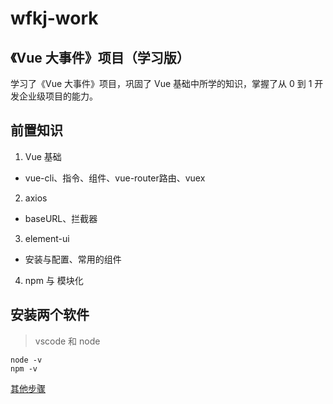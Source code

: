 # wfkj-work

## 《Vue 大事件》项目（学习版）

学习了《Vue 大事件》项目，巩固了 Vue 基础中所学的知识，掌握了从 0 到 1 开发企业级项目的能力。

## 前置知识

1. Vue 基础

- vue-cli、指令、组件、vue-router路由、vuex

2. axios

- baseURL、拦截器

3. element-ui

- 安装与配置、常用的组件

4. npm 与 模块化

## 安装两个软件

> vscode 和 node

```
node -v
npm -v
```

[其他步骤](https://www.jianshu.com/p/796803ca3aed?v=1701704060093)
